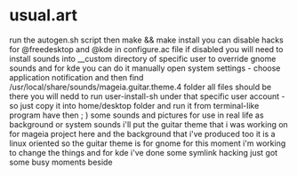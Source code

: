 usual.art
=========

run the autogen.sh script
then 
make && make install
you can disable hacks for @freedesktop and @kde in configure.ac file
if disabled you will need to install sounds into __custom directory of specific user to override gnome sounds
and for kde you can do it manually open system settings - choose application notification
and then find /usr/local/share/sounds/mageia.guitar.theme.4 folder all files should be there
you will nedd to run user-install-sh under that specific user account - so just copy it
into home/desktop folder and run it from terminal-like program
have then ; )
some sounds and pictures for use in real life as background or system sounds
i'll put the guitar theme that i was working on for mageia project here and 
the background that i've produced too
it is a linux oriented so the guitar theme is for gnome for this moment 
i'm working to change the things and for kde i've done some symlink hacking 
just got some busy moments beside
